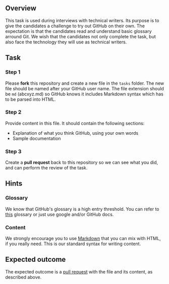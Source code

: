 ## Overview

This task is used during interviews with technical writers. Its purpose is to give the candidates a challenge to try out GitHub on their own. The expectation is that the candidates read and understand basic glossary arround Git. We wish that the candidates not only complete the task, but also face the technology they will use as technical writers.

## Task


### Step 1

Please **fork** this repository and create a new file in the `tasks` folder. The new file should be named after your GitHub user name. The file extension should be `md` (abcxyz.md) so GitHub knows it includes Markdown syntax which has to be parsed into HTML.

### Step 2

Provide content in this file. It should contain the following sections:

* Explanation of what you think GitHub, using your own words
* Sample documentation

### Step 3

Create a **pull request** back to this repository so we can see what you did, and can perform the review of the task.

## Hints

### Glossary 

We know that GitHub's glossary is a high entry threshold. You can refer to [this](https://github.com/Writers-Instagram/GitHub-for-technical-writers-WORKSHOP#glossary) glossary or just use google and/or GitHub docs.

### Content

We strongly encourage you to use [Markdown](http://daringfireball.net/projects/markdown/syntax) that you can mix with HTML, if you really need. This is our standard syntax for writing content.

## Expected outcome

The expected outcome is a [pull request](../../issues) with the file and its content, as described above.

